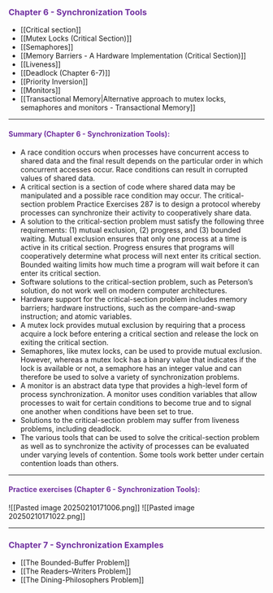 
### <span style="color:rgb(112, 48, 160)">Chapter 6 - Synchronization Tools</span>

- [[Critical section]]
- [[Mutex Locks (Critical Section)]]
- [[Semaphores]]
- [[Memory Barriers - A Hardware Implementation (Critical Section)]]
- [[Liveness]]
- [[Deadlock (Chapter 6-7)]] 
- [[Priority Inversion]]
- [[Monitors]]
- [[Transactional Memory|Alternative approach to mutex locks, semaphores and monitors - Transactional Memory]]

---
#### <span style="color:rgb(112, 48, 160)">Summary (Chapter 6 - Synchronization Tools):</span> 

- A race condition occurs when processes have concurrent access to shared data and the final result depends on the particular order in which concurrent accesses occur. Race conditions can result in corrupted values of shared data.
- A critical section is a section of code where shared data may be manipulated and a possible race condition may occur. The critical-section problem Practice Exercises 287 is to design a protocol whereby processes can synchronize their activity to cooperatively share data.
- A solution to the critical-section problem must satisfy the following three requirements: (1) mutual exclusion, (2) progress, and (3) bounded waiting. Mutual exclusion ensures that only one process at a time is active in its critical section. Progress ensures that programs will cooperatively determine what process will next enter its critical section. Bounded waiting limits how much time a program will wait before it can enter its critical section.
- Software solutions to the critical-section problem, such as Peterson’s solution, do not work well on modern computer architectures.
- Hardware support for the critical-section problem includes memory barriers; hardware instructions, such as the compare-and-swap instruction; and atomic variables.
- A mutex lock provides mutual exclusion by requiring that a process acquire a lock before entering a critical section and release the lock on exiting the critical section.
- Semaphores, like mutex locks, can be used to provide mutual exclusion. However, whereas a mutex lock has a binary value that indicates if the lock is available or not, a semaphore has an integer value and can therefore be used to solve a variety of synchronization problems.
- A monitor is an abstract data type that provides a high-level form of process synchronization. A monitor uses condition variables that allow processes to wait for certain conditions to become true and to signal one another when conditions have been set to true.
- Solutions to the critical-section problem may suffer from liveness problems, including deadlock.
- The various tools that can be used to solve the critical-section problem as well as to synchronize the activity of processes can be evaluated under varying levels of contention. Some tools work better under certain contention loads than others.

---

#### <span style="color:rgb(112, 48, 160)">Practice exercises (Chapter 6 - Synchronization Tools):</span>


![[Pasted image 20250210171006.png]]
![[Pasted image 20250210171022.png]]


---

### <span style="color:rgb(112, 48, 160)">Chapter 7 - Synchronization Examples</span>

- [[The Bounded-Buffer Problem]] 
- [[The Readers–Writers Problem]] 
- [[The Dining-Philosophers Problem]]